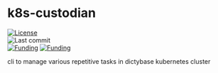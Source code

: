 # k8s-custodian
[![License](https://img.shields.io/badge/License-BSD%202--Clause-blue.svg)](LICENSE)   
![Last commit](https://badgen.net/github/last-commit/dictyBase-docker/k8s-custodian/develop)   
[![Funding](https://badgen.net/badge/NIGMS/Rex%20L%20Chisholm,dictyBase-docker/yellow?list=|)](https://projectreporter.nih.gov/project_info_description.cfm?aid=9476993)
[![Funding](https://badgen.net/badge/NIGMS/Rex%20L%20Chisholm,DSC/yellow?list=|)](https://projectreporter.nih.gov/project_info_description.cfm?aid=9438930)   

cli to manage various repetitive tasks in dictybase kubernetes cluster
